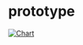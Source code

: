 # prototype
[![Chart](https://img.shields.io/badge/dynamic/json?color=blue&label=Chart&query=%24.data1&url=https%3A%2F%2Fapi.apis.guru%2Fv2%2Fspec.json)](https://www.chartjs.org/)

<canvas id="myChart" width="400" height="200"></canvas>

<script src="https://cdn.jsdelivr.net/npm/chart.js"></script>
<script>
    // Sample data for the chart
    var data = {
        labels: ["January", "February", "March", "April", "May"],
        datasets: [{
            label: "Monthly Data",
            data: [10, 20, 15, 25, 30],
            borderColor: "blue",
            fill: false
        }]
    };

    // Chart configuration
    var options = {
        responsive: true,
        maintainAspectRatio: false,
        tooltips: {
            mode: 'index',
            intersect: false
        },
    };

    // Create the chart
    var ctx = document.getElementById('myChart').getContext('2d');
    var myChart = new Chart(ctx, {
        type: 'line',
        data: data,
        options: options
    });
</script>
